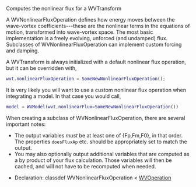 Computes the nonlinear flux for a WVTransform

A WVNonlinearFluxOperation defines how energy moves between the wave-vortex coefficients---these are the nonlinear terms in the equations of motion, transformed into wave-vortex space. The most basic implementation is a freely evolving, unforced (and undamped) flux. Subclasses of WVNonlinearFluxOperation can implement custom forcing and damping.

A WVTransform is always initialized with a default nonlinear flux operation, but it can be overridden with,

```matlab
wvt.nonlinearFluxOperation = SomeNewNonlinearFluxOperation();
```

It is very likely you will want to use a custom nonlinear flux operation when integrating a model. In that case you would call,

```matlab
model = WVModel(wvt,nonlinearFlux=SomeNewNonlinearFluxOperation())
```

When creating a subclass of WVNonlinearFluxOperation, there are several important notes:

+ The output variables *must* be at least one of {Fp,Fm,F0}, in that order. The properties `doesFluxAp` etc. should be appropriately set to match the output.
+ You may also optionally output additional variables that are computed as a by product of your flux calculation. Those variables will then be cached, and will not have to be recomputed when needed.

- Declaration: classdef WVNonlinearFluxOperation < [WVOperation](/classes/wvoperation.html)
